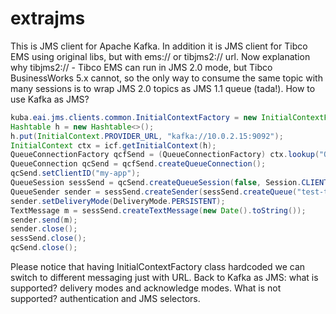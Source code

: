 # extrajms
This is JMS client for Apache Kafka. In addition it is JMS client for Tibco EMS using original libs, but with ems:// or tibjms2:// url. Now explanation why tibjms2:// - Tibco EMS can run in JMS 2.0 mode, but Tibco BusinessWorks 5.x cannot, so the only way to consume the same topic with many sessions is to wrap JMS 2.0 topics as JMS 1.1 queue (tada!).
How to use Kafka as JMS?

```java
kuba.eai.jms.clients.common.InitialContextFactory = new InitialContextFactory();
Hashtable h = new Hashtable<>();
h.put(InitialContext.PROVIDER_URL, "kafka://10.0.2.15:9092");
InitialContext ctx = icf.getInitialContext(h);
QueueConnectionFactory qcfSend = (QueueConnectionFactory) ctx.lookup("QueueConnectionFactory");
QueueConnection qcSend = qcfSend.createQueueConnection();
qcSend.setClientID("my-app");
QueueSession sessSend = qcSend.createQueueSession(false, Session.CLIENT_ACKNOWLEDGE);
QueueSender sender = sessSend.createSender(sessSend.createQueue("test-topic"));
sender.setDeliveryMode(DeliveryMode.PERSISTENT);
TextMessage m = sessSend.createTextMessage(new Date().toString());
sender.send(m);
sender.close();
sessSend.close();
qcSend.close();
```
Please notice that having InitialContextFactory class hardcoded we can switch to different messaging just with URL.
Back to Kafka as JMS: what is supported? delivery modes and acknowledge modes.
What is not supported? authentication and JMS selectors.

